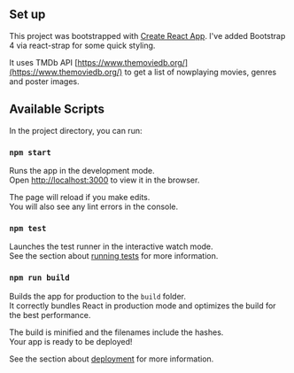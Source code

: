 

## Set up
This project was bootstrapped with [Create React App](https://github.com/facebookincubator/create-react-app).
I've added Bootstrap 4 via react-strap for some quick styling.

It uses TMDb API [https://www.themoviedb.org/](https://www.themoviedb.org/) to get a list of nowplaying movies, genres and poster images.

## Available Scripts

In the project directory, you can run:

### `npm start`

Runs the app in the development mode.<br>
Open [http://localhost:3000](http://localhost:3000) to view it in the browser.

The page will reload if you make edits.<br>
You will also see any lint errors in the console.

### `npm test`

Launches the test runner in the interactive watch mode.<br>
See the section about [running tests](#running-tests) for more information.

### `npm run build`

Builds the app for production to the `build` folder.<br>
It correctly bundles React in production mode and optimizes the build for the best performance.

The build is minified and the filenames include the hashes.<br>
Your app is ready to be deployed!

See the section about [deployment](#deployment) for more information.

